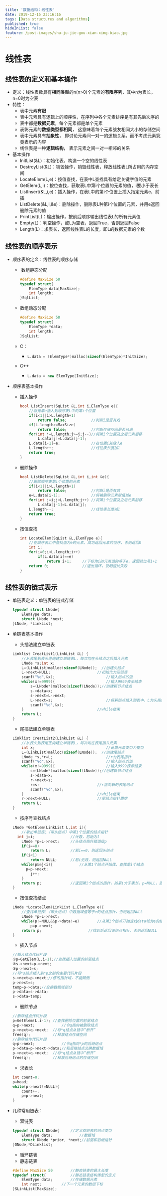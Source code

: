 ```yaml
---
title: '数据结构：线性表'
date: 2019-12-15 23:16:16
tags: [Data structures and algorithms]
published: true
hideInList: false
feature: /post-images/shu-ju-jie-gou-xian-xing-biao.jpg
---
```

# 线性表

## 线性表的定义和基本操作

* 定义：线性表数具有**相同类型**的n(n>0)个元素的**有限序列**，其中n为表长，n=0时为空表
* 特性：
  * 表中元素**有限**
  * 表中元素具有逻辑上的顺序性，在序列中各个元素排序是有其先后次序的
  * 表中都是**数据元素**，每个元素都是单个元素
  * 表彰元素的**数据类型都相同**， 这意味着每个元素战友相同大小的存储空间
  * 表中元素具有**抽象性**， 即讨论元素间一对一的逻辑关系，而不考虑元素究竟表示的内容
  * 线性表是一种**逻辑结构**， 表示元素之间一对一相邻的关系
* 基本操作
  * InitList(&L)：初始化表，构造一个空的线性表
  * DestroyList(&L)：销毁操作，销毁线性表，释放线性表L所占用的内存空间
  * LocateElem(L,e)：按值查找，在表中L查找具有给定关键字值的元素
  * GetElem(L,i)：按位查找，获取表L中第i个位置的元素的值，i要小于表长
  * ListInsert(&L,i,e)：插入操作，在表L中的第i个位置上插入指定元素e，前插
  * ListDelete(&L,i,&e)：删除操作，删除表L种第i个位置的元素，并用e返回删除元素的值
  * PrintList(L)：输出操作，按前后顺序输出线性表L的所有元素值
  * Empty(L)：判空操作，或L为空表，返回True，否则返回False
  * Length(L)：求表长，返回线性表L的长度，即L的数据元素的个数

## 线性表的顺序表示

* 顺序表的定义：线性表的顺序存储

  * ​	数组静态分配

    ```c++
    #define MaxSize 50
    typedef struct{
        ElemType data[MaxSize];
        int length;
    }SqlList;
    ```

  * 数组动态分配

    ```c++
    #define MaxSize 50
    typedef struct{
        ElemType *data;
        int length;
    }SqlList;
    ```

  * C：

    * ```c++
      L.data = (ElemType*)malloc(sizeof(ElemType)*InitSize);
      ```

  * C++

    * ```c++
      L.data = new ElemType[InitSize];
      ```

* 顺序表基本操作

  * 插入操作

    ```C++
    bool ListInsert(SqList &L,int i,ElemType e){
        //将元素e插入到顺序表L中的第i个位置
        if(i<1||i>L.length+1)
            return false;			//判断i是否有效
        if(L.length>=MaxSize)
            return false;			//判断存储空间是否已满
        for(int j=L.length;j>=j;j--)//将第i个位置及之后元素后移
            L.data[j]=L.data[j-1];
        L.data[i-1]=e;				//在位置i处放入e
        L.length++;					//线性表长度加1
        return true;
    }
    ```

  * 删除操作

    ```c++
    bool ListDelete(SqList &L,int i,int &e){
        //删除顺序表第i个位置的元素
        if(i<1||i>L.length+1)
            return false;			//判断i是否有效
        e=L.data[i-1];				//将被删除元素赋值给e
        for(int j=i;j<L.length;j++) //将第i个位置及之后元素前移
            L.data[j-1]=L.data[j];
        L.length--;					//线性表长度减1
        return true;
    }
    ```

  * 按值查找

    ```c++
    int LocateElem(SqList &L,ElemType e){
        //在顺序表汇中查找值为e的元素，成功返回元素的位序，否则返回0
        int i;
        for(i=0;i<L.length;i++)
            if(L.data[i]==e)
                return i+1;		//下标为i的元素值的等于e，返回其位号i+1
        return 0;				//退出循环，说明查找失败
    }
    ```

    

  

## 线性表的链式表示 

* 单链表定义：单链表的链式存储

  ```c++
  typedef struct LNode{
      ElemType data;
      struct LNode *next;
  }LNode, *LinkList;
  ```

* 单链表基本操作

  * 头插法建立单链表

  ```c++
  Linklist CreatList1(LinkList &L) {
      //从表尾到表头逆向建立单链表L，每次均在头结点之后插入元素
      LNode *s;int x;
      L=(LinkList)malloc(sizeof(LNode));  //创建头结点
      L->next=NULL;						//初始化为空链表
      scanf("%d",&x);						//输入结点的值
      while(x!=9999){						//输入9999表示结束
          s=(LNode*)malloc(sizeof(LNode));//创建新节点结点
          s->data=x;
          s->next=L->next;
          L->next=s;						//将新结点插入到表中，L为头指针
          scanf("%d",&x);
      }									//while结束
      return L;
  }
  ```

  

  * 尾插法建立单链表

  ```c++
  Linklist CreatList2(LinkList &L) {
      //从表头到表尾正向建立单链表L，每次均在表尾插入元素
      int x;								//设置元素类型为整型
      L=(LinkList)malloc(sizeof(LNode));  //创建尾结点
      LNode *s,*r=L;						//r为表尾指针
      scanf("%d",&x);						//输入结点的值
      while(x!=9999){						//输入9999表示结束
          s=(LNode*)malloc(sizeof(LNode));//创建新节点结点
          s->data=x;
          r->next=s;
          r=s;							//r指向新的表尾结点
          scanf("%d",&x);
      }									//while结束
      r->next=NULL;						//尾结点指针置空	
      return L;
  }
  ```

  

  * 按序号查找结点

  ```c++
  LNode *GetElem(LinkList L,int i){
      //取出单链表L（带头结点）中第i个位置的结点指针
  	int j=i;				//计数，初始为1
      LNode *p=L->next;		//头结点指针赋值给p
      if(i==0)
          return L;			//若i==0，则返回头结点
      if(i<1)
          return NULL;		//若i无效，则返回NULL
      while(p&&j<i){			//从第1个结点开始找，查找第i个结点
  		p=p->next;
          j++;
      }
      return p;				//返回第i个结点的指针，如果i大于表长，p=NULL，直接返回p即可
  }
  ```

  

  * 按值查找结点

  ```c++
  LNode *LocateElem(LinkList L,ElemType e){
      //查找单链表L（带头结点）中数据域值等于e的结点指针，否则返回NULL
      LNode *p=L->next;
      while(p!=NULL&&p->data!=e)		//从第1个结点开始查找data域为e的结点
          p=p->next;
      return p;						//找到后返回该结点指针，否则返回NULL
  }
  ```

  

  * 插入节点

  ```c++
  //插入结点代码片段
  ①p=GetElem(L,i-1);//查找插入位置的前驱结点
  ②s->next=p->next;
  ③p->next=s;
  //将*s结点插入到*p之前的主要代码片段
  s->next=p->next;//修改指针域，不能颠倒
  p->next=s;
  temp=p->data;//交换数据域部分
  p->data=s->data;
  s->data=temp;
  ```

  

  * 删除节点

  ```c++
  //删除结点代码片段
  p=GetElem(L,i-1);	//查找删除位置的前驱结点
  q=p->next;			//令q指向被删除结点
  p->next=q->next;	//将*q结点从链中“断开”
  free(q);			//释放结点存储空间
  //删除操作代码片段
  q=p->next;			//令q指向*p的后继结点
  p->data=p->next->data;//和后继结点交换数据域
  p->next=q->next;	//将*q结点从链中“断开”
  free(q);			//释放后继结点的存储空间
  ```

  

  * 求表长

  ```c++
  int count=0;
  p=head;
  while(p->next!=NULL){
      count++;
      p=p->next;
  }
  ```

  

* 几种常用链表：

  * 双链表

  ```c++
  typedef struct DNode{		//定义双链表的结点类型
      ElemType data;			//数据域
      struct DNode *prior, *next;//前驱和后继指针
  }DNode,*DLinklist;
  ```

  

  * 循环链表
  * 静态链表

  ```c++
  #define MaxSize 50		//静态链表的最大长度
  typedef struct{			//静态链表结构类型的定义
      ElemType data;		//存储数据元素
      int next;			//下一个元素的数组下标
  }SLinkList[MaxSize];
  ```

  

